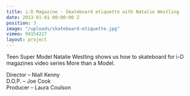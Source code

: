 ```yaml
---
title: i-D Magazine - Skateboard etiquette with Natalie Westling
date: 2013-01-01 00:00:00 Z
position: 3
image: "/uploads/skateboard-etiquette.jpg"
vimeo: 94154227
layout: project
---
```


Teen Super Model Natalie Westling shows us how to skateboard for i-D magazines video series More than a Model.

Director – Niall Kenny  
D.O.P. – Joe Cook  
Producer – Laura Coulson  